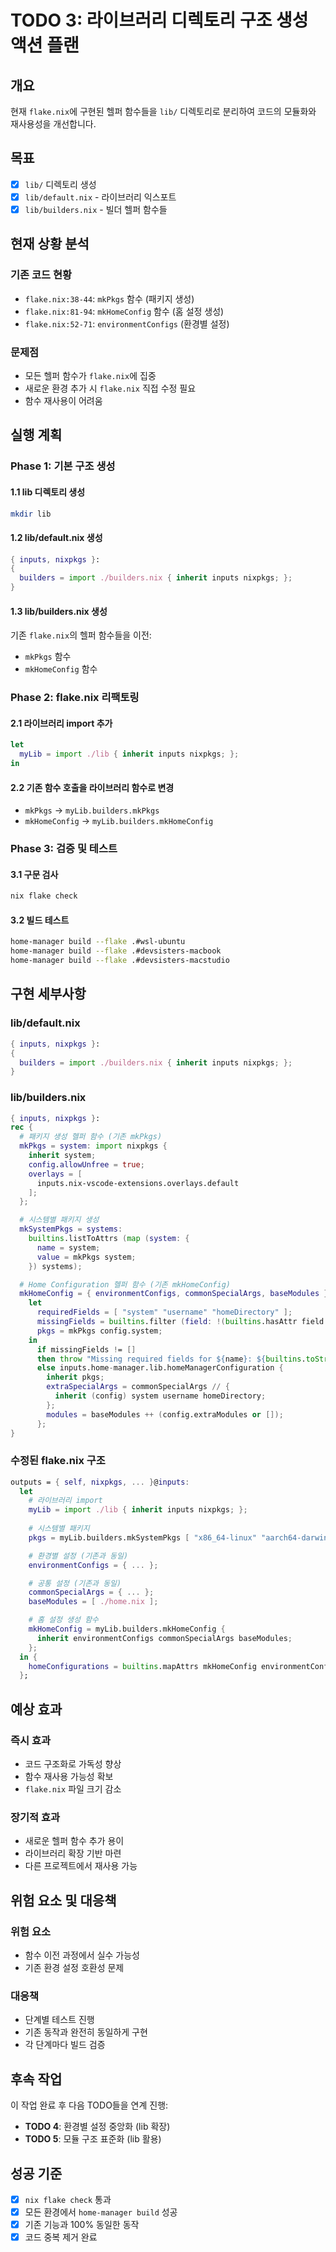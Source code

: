 # TODO 3: 라이브러리 디렉토리 구조 생성 액션 플랜

## 개요

현재 `flake.nix`에 구현된 헬퍼 함수들을 `lib/` 디렉토리로 분리하여 코드의 모듈화와 재사용성을 개선합니다.

## 목표

- [x] `lib/` 디렉토리 생성
- [x] `lib/default.nix` - 라이브러리 익스포트
- [x] `lib/builders.nix` - 빌더 헬퍼 함수들

## 현재 상황 분석

### 기존 코드 현황
- `flake.nix:38-44`: `mkPkgs` 함수 (패키지 생성)
- `flake.nix:81-94`: `mkHomeConfig` 함수 (홈 설정 생성)
- `flake.nix:52-71`: `environmentConfigs` (환경별 설정)

### 문제점
- 모든 헬퍼 함수가 `flake.nix`에 집중
- 새로운 환경 추가 시 `flake.nix` 직접 수정 필요
- 함수 재사용이 어려움

## 실행 계획

### Phase 1: 기본 구조 생성

#### 1.1 lib 디렉토리 생성
```bash
mkdir lib
```

#### 1.2 lib/default.nix 생성
```nix
{ inputs, nixpkgs }:
{
  builders = import ./builders.nix { inherit inputs nixpkgs; };
}
```

#### 1.3 lib/builders.nix 생성
기존 `flake.nix`의 헬퍼 함수들을 이전:
- `mkPkgs` 함수
- `mkHomeConfig` 함수

### Phase 2: flake.nix 리팩토링

#### 2.1 라이브러리 import 추가
```nix
let
  myLib = import ./lib { inherit inputs nixpkgs; };
in
```

#### 2.2 기존 함수 호출을 라이브러리 함수로 변경
- `mkPkgs` → `myLib.builders.mkPkgs`
- `mkHomeConfig` → `myLib.builders.mkHomeConfig`

### Phase 3: 검증 및 테스트

#### 3.1 구문 검사
```bash
nix flake check
```

#### 3.2 빌드 테스트
```bash
home-manager build --flake .#wsl-ubuntu
home-manager build --flake .#devsisters-macbook
home-manager build --flake .#devsisters-macstudio
```

## 구현 세부사항

### lib/default.nix
```nix
{ inputs, nixpkgs }:
{
  builders = import ./builders.nix { inherit inputs nixpkgs; };
}
```

### lib/builders.nix
```nix
{ inputs, nixpkgs }:
rec {
  # 패키지 생성 헬퍼 함수 (기존 mkPkgs)
  mkPkgs = system: import nixpkgs {
    inherit system;
    config.allowUnfree = true;
    overlays = [
      inputs.nix-vscode-extensions.overlays.default
    ];
  };

  # 시스템별 패키지 생성
  mkSystemPkgs = systems:
    builtins.listToAttrs (map (system: {
      name = system;
      value = mkPkgs system;
    }) systems);

  # Home Configuration 헬퍼 함수 (기존 mkHomeConfig)
  mkHomeConfig = { environmentConfigs, commonSpecialArgs, baseModules }: name: config:
    let
      requiredFields = [ "system" "username" "homeDirectory" ];
      missingFields = builtins.filter (field: !(builtins.hasAttr field config)) requiredFields;
      pkgs = mkPkgs config.system;
    in
      if missingFields != []
      then throw "Missing required fields for ${name}: ${builtins.toString missingFields}"
      else inputs.home-manager.lib.homeManagerConfiguration {
        inherit pkgs;
        extraSpecialArgs = commonSpecialArgs // {
          inherit (config) system username homeDirectory;
        };
        modules = baseModules ++ (config.extraModules or []);
      };
}
```

### 수정된 flake.nix 구조
```nix
outputs = { self, nixpkgs, ... }@inputs:
  let
    # 라이브러리 import
    myLib = import ./lib { inherit inputs nixpkgs; };
    
    # 시스템별 패키지
    pkgs = myLib.builders.mkSystemPkgs [ "x86_64-linux" "aarch64-darwin" ];

    # 환경별 설정 (기존과 동일)
    environmentConfigs = { ... };

    # 공통 설정 (기존과 동일)
    commonSpecialArgs = { ... };
    baseModules = [ ./home.nix ];

    # 홈 설정 생성 함수
    mkHomeConfig = myLib.builders.mkHomeConfig {
      inherit environmentConfigs commonSpecialArgs baseModules;
    };
  in {
    homeConfigurations = builtins.mapAttrs mkHomeConfig environmentConfigs;
  };
```

## 예상 효과

### 즉시 효과
- 코드 구조화로 가독성 향상
- 함수 재사용 가능성 확보
- `flake.nix` 파일 크기 감소

### 장기적 효과
- 새로운 헬퍼 함수 추가 용이
- 라이브러리 확장 기반 마련
- 다른 프로젝트에서 재사용 가능

## 위험 요소 및 대응책

### 위험 요소
- 함수 이전 과정에서 실수 가능성
- 기존 환경 설정 호환성 문제

### 대응책
- 단계별 테스트 진행
- 기존 동작과 완전히 동일하게 구현
- 각 단계마다 빌드 검증

## 후속 작업

이 작업 완료 후 다음 TODO들을 연계 진행:
- **TODO 4**: 환경별 설정 중앙화 (lib 확장)
- **TODO 5**: 모듈 구조 표준화 (lib 활용)

## 성공 기준

- [x] `nix flake check` 통과
- [x] 모든 환경에서 `home-manager build` 성공
- [x] 기존 기능과 100% 동일한 동작
- [x] 코드 중복 제거 완료